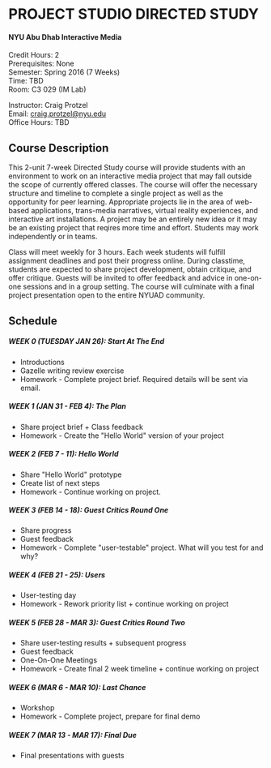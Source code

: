PROJECT STUDIO DIRECTED STUDY 
=============================

#### NYU Abu Dhab Interactive Media

Credit Hours: 2  
Prerequisites: None  
Semester: Spring 2016 (7 Weeks)  
Time: TBD  
Room: C3 029 (IM Lab)    

Instructor: Craig Protzel    
Email: craig.protzel@nyu.edu  
Office Hours: TBD   

Course Description
------------------

This 2-unit 7-week Directed Study course will provide students with an environment to work on an interactive media project that may fall outside the scope of currently offered classes. The course will offer the necessary structure and timeline to complete a single project as well as the opportunity for peer learning. Appropriate projects lie in the area of web-based applications, trans-media narratives, virtual reality experiences, and interactive art installations. A project may be an entirely new idea or it may be an existing project that reqires more time and effort. Students may work independently or in teams.

Class will meet weekly for 3 hours. Each week students will fulfill assignment deadlines and post their progress online. During classtime, students are expected to share project development, obtain critique, and offer critique. Guests will be invited to offer feedback and advice in one-on-one sessions and in a group setting. The course will culminate with a final project presentation open to the entire NYUAD community.

Schedule
--------

##### WEEK 0 (TUESDAY JAN 26): Start At The End 
* Introductions
* Gazelle writing review exercise
* Homework - Complete project brief. Required details will be sent via email.

##### WEEK 1 (JAN 31 - FEB 4): The Plan
* Share project brief + Class feedback
* Homework - Create the "Hello World" version of your project

##### WEEK 2 (FEB 7 - 11): Hello World
* Share "Hello World" prototype
* Create list of next steps
* Homework - Continue working on project. 

##### WEEK 3 (FEB 14 - 18): Guest Critics Round One
* Share progress
* Guest feedback
* Homework - Complete "user-testable" project. What will you test for and why?

##### WEEK 4 (FEB 21 - 25): Users 
* User-testing day
* Homework - Rework priority list + continue working on project

##### WEEK 5 (FEB 28 - MAR 3): Guest Critics Round Two 
* Share user-testing results + subsequent progress
* Guest feedback
* One-On-One Meetings
* Homework - Create final 2 week timeline + continue working on project

##### WEEK 6 (MAR 6 - MAR 10): Last Chance
* Workshop
* Homework - Complete project, prepare for final demo

##### WEEK 7 (MAR 13 - MAR 17): Final Due
* Final presentations with guests

